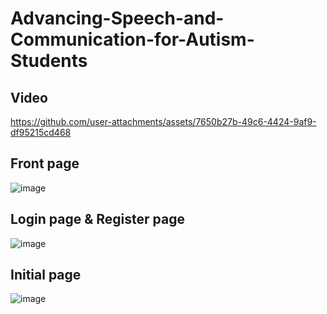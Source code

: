 # Advancing-Speech-and-Communication-for-Autism-Students

## Video

https://github.com/user-attachments/assets/7650b27b-49c6-4424-9af9-df95215cd468

## Front page
![image](https://github.com/user-attachments/assets/3a0b7091-3050-479d-acb8-d713bf200d83)

## Login page & Register page
![image](https://github.com/user-attachments/assets/86b02bea-e00c-442b-bf2b-9551aadfea43)

## Initial page
![image](https://github.com/user-attachments/assets/1f02d5df-d1e8-4c48-852b-9e8f2131f29b)
